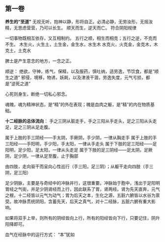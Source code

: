 ## 第一卷

**养生的“至道”**
	无视无听，抱神以静，形将自正。必清必静，无劳汝形，无摇汝精，无思虑营营，乃可以长生。
	顺天而生，逆天而亡。
	符合阴阳规律


一切事物既相互依存，又互相制约。
五行之顺，相生而相克；五行之逆，不克而不生。
	木生火，火生土，土生金，金生水，水生木
	水克火，火克金，金克木，木克土，土克水

脾土是产生意念的地方，一念之正。

顺逆：
绝欲，守神，练气，保精，以及服药，慎吐纳，适劳逸，节饮食，都是“顺生之道”
邪侵，境移，物诱，妖耗，以及津液干涸，劳逸失度，元气亏损，都是“逆死之道”

心死则身生，断绝一切私心邪念。


魂魄，魂为精神状态，是“精”的外在表现；魄是血肉之躯，是“精”的内在物质基础。

**十二经脉的总体流向**：
手之三阴从脏走手，手之三阳从手走头，足之三阳从头走足，足之三阴从足走腹。

属于上肢的手三阴经——手太阴，手厥阴，手少阴，一律从胸走手
属于上肢的手三阳经——手阳明，手少阳，手太阳，一律从手走头
属于下肢的足三阳经——足阳明，足少阳，足太阳，一律从头走足
属于下肢的足三阴经——足太阴，足厥阴，足少阴，一律从足至腹，止于胸部


由四肢，走向驱干而呈向心性巡行（手三阳，足三阴）；从躯干走向四肢（手三阴，足三阳）

足少阴脉，主要是与奇经中的冲脉并行，这很重要。冲脉始于胞中，浅出于足阳明胃经之气街，并足少阴肾经而上行，因此联系了胃，肾两经。肾为先天直奔，元气之根，十二经皆以元气为动气；胃为后天之本，生化之源，五脏六腑皆以水谷为禀受。故冲脉贯统阴阳，含蓄先天，后天之真气，对十二经脉，五脏六腑有重大影响。

如果将双手上举，则所有的阴经皆向上行，所有的阳经皆向下行，只要记住，阴升阳降即可。


血气在经脉中的运行方式：
“本”犹如













